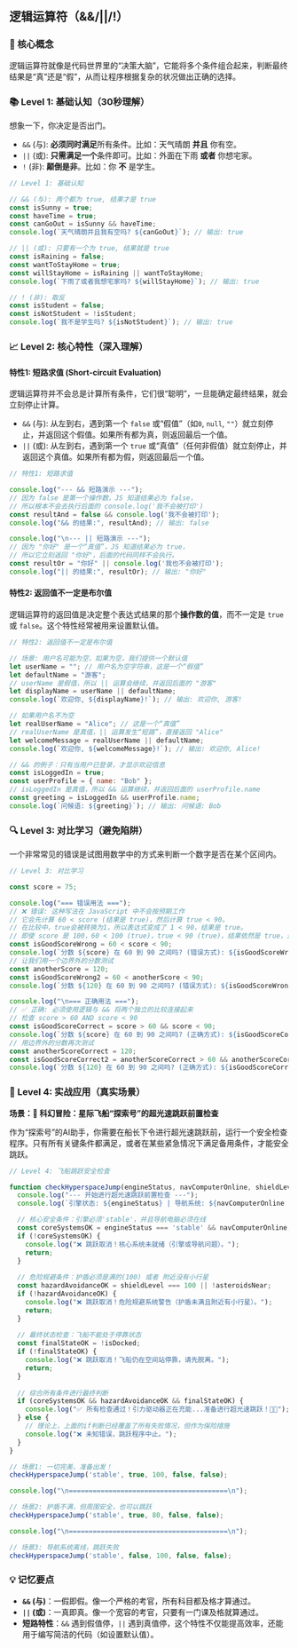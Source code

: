 ## 逻辑运算符（&&/||/!）

### 🎯 核心概念
逻辑运算符就像是代码世界里的“决策大脑”，它能将多个条件组合起来，判断最终结果是“真”还是“假”，从而让程序根据复杂的状况做出正确的选择。

### 📚 Level 1: 基础认知（30秒理解）
想象一下，你决定是否出门。
- `&&` (与): **必须同时满足**所有条件。比如：天气晴朗 **并且** 你有空。
- `||` (或): **只需满足一个**条件即可。比如：外面在下雨 **或者** 你想宅家。
- `!` (非): **颠倒是非**。比如：你 **不** 是学生。

```javascript
// Level 1: 基础认知

// && (与): 两个都为 true, 结果才是 true
const isSunny = true;
const haveTime = true;
const canGoOut = isSunny && haveTime;
console.log(`天气晴朗并且我有空吗? ${canGoOut}`); // 输出: true

// || (或): 只要有一个为 true, 结果就是 true
const isRaining = false;
const wantToStayHome = true;
const willStayHome = isRaining || wantToStayHome;
console.log(`下雨了或者我想宅家吗? ${willStayHome}`); // 输出: true

// ! (非): 取反
const isStudent = false;
const isNotStudent = !isStudent;
console.log(`我不是学生吗? ${isNotStudent}`); // 输出: true
```

### 📈 Level 2: 核心特性（深入理解）

#### 特性1: 短路求值 (Short-circuit Evaluation)
逻辑运算符并不会总是计算所有条件，它们很“聪明”，一旦能确定最终结果，就会立刻停止计算。

- `&&` (与): 从左到右，遇到第一个 `false` 或“假值”（如`0`, `null`, `""`）就立刻停止，并返回这个假值。如果所有都为真，则返回最后一个值。
- `||` (或): 从左到右，遇到第一个 `true` 或“真值”（任何非假值）就立刻停止，并返回这个真值。如果所有都为假，则返回最后一个值。

```javascript
// 特性1: 短路求值

console.log("--- && 短路演示 ---");
// 因为 false 是第一个操作数，JS 知道结果必为 false，
// 所以根本不会去执行后面的 console.log('我不会被打印')
const resultAnd = false && console.log('我不会被打印');
console.log("&& 的结果:", resultAnd); // 输出: false

console.log("\n--- || 短路演示 ---");
// 因为 "你好" 是一个“真值”，JS 知道结果必为 true，
// 所以它立刻返回 "你好"，后面的代码同样不会执行。
const resultOr = "你好" || console.log('我也不会被打印');
console.log("|| 的结果:", resultOr); // 输出: "你好"
```

#### 特性2: 返回值不一定是布尔值
逻辑运算符的返回值是决定整个表达式结果的那个**操作数的值**，而不一定是 `true` 或 `false`。这个特性经常被用来设置默认值。

```javascript
// 特性2: 返回值不一定是布尔值

// 场景: 用户名可能为空，如果为空，我们提供一个默认值
let userName = ""; // 用户名为空字符串，这是一个“假值”
let defaultName = "游客";
// userName 是假值，所以 || 运算会继续，并返回后面的 "游客"
let displayName = userName || defaultName;
console.log(`欢迎你, ${displayName}!`); // 输出: 欢迎你, 游客!

// 如果用户名不为空
let realUserName = "Alice"; // 这是一个“真值”
// realUserName 是真值，|| 运算发生“短路”，直接返回 "Alice"
let welcomeMessage = realUserName || defaultName;
console.log(`欢迎你, ${welcomeMessage}!`); // 输出: 欢迎你, Alice!

// && 的例子：只有当用户已登录，才显示欢迎信息
const isLoggedIn = true;
const userProfile = { name: "Bob" };
// isLoggedIn 是真值，所以 && 运算继续，并返回后面的 userProfile.name
const greeting = isLoggedIn && userProfile.name;
console.log(`问候语: ${greeting}`); // 输出: 问候语: Bob
```

### 🔍 Level 3: 对比学习（避免陷阱）
一个非常常见的错误是试图用数学中的方式来判断一个数字是否在某个区间内。

```javascript
// Level 3: 对比学习

const score = 75;

console.log("=== 错误用法 ===");
// ❌ 错误: 这种写法在 JavaScript 中不会按预期工作
// 它会先计算 60 < score (结果是 true)，然后计算 true < 90。
// 在比较中，true会被转换为1，所以表达式变成了 1 < 90，结果是 true。
// 即使 score 是 100，60 < 100 (true)，true < 90 (true)，结果依然是 true，这显然是错的。
const isGoodScoreWrong = 60 < score < 90;
console.log(`分数 ${score} 在 60 到 90 之间吗? (错误方式): ${isGoodScoreWrong}`);
// 让我们用一个边界外的分数测试
const anotherScore = 120;
const isGoodScoreWrong2 = 60 < anotherScore < 90;
console.log(`分数 ${120} 在 60 到 90 之间吗? (错误方式): ${isGoodScoreWrong2}`); // 结果仍然是 true!

console.log("\n=== 正确用法 ===");
// ✅ 正确: 必须使用逻辑与 && 将两个独立的比较连接起来
// 检查 score > 60 AND score < 90
const isGoodScoreCorrect = score > 60 && score < 90;
console.log(`分数 ${score} 在 60 到 90 之间吗? (正确方式): ${isGoodScoreCorrect}`);
// 用边界外的分数再次测试
const anotherScoreCorrect = 120;
const isGoodScoreCorrect2 = anotherScoreCorrect > 60 && anotherScoreCorrect < 90;
console.log(`分数 ${120} 在 60 到 90 之间吗? (正确方式): ${isGoodScoreCorrect2}`); // 结果是 false，正确！
```

### 🚀 Level 4: 实战应用（真实场景）
**场景：🚀 科幻冒险：星际飞船“探索号”的超光速跳跃前置检查**

作为“探索号”的AI助手，你需要在船长下令进行超光速跳跃前，运行一个安全检查程序。只有所有关键条件都满足，或者在某些紧急情况下满足备用条件，才能安全跳跃。

```javascript
// Level 4: 飞船跳跃安全检查

function checkHyperspaceJump(engineStatus, navComputerOnline, shieldLevel, asteroidsNear, isDocked) {
  console.log("--- 开始进行超光速跳跃前置检查 ---");
  console.log(`引擎状态: ${engineStatus} | 导航系统: ${navComputerOnline ? '在线' : '离线'} | 护盾: ${shieldLevel}% | 附近有小行星: ${asteroidsNear ? '是' : '否'} | 是否已停靠: ${isDocked ? '是' : '否'}`);

  // 核心安全条件：引擎必须'stable'，并且导航电脑必须在线
  const coreSystemsOK = engineStatus === 'stable' && navComputerOnline;
  if (!coreSystemsOK) {
    console.log("❌ 跳跃取消！核心系统未就绪（引擎或导航问题）。");
    return;
  }
  
  // 危险规避条件：护盾必须是满的(100) 或者 附近没有小行星
  const hazardAvoidanceOK = shieldLevel === 100 || !asteroidsNear;
  if (!hazardAvoidanceOK) {
    console.log("❌ 跳跃取消！危险规避系统警告（护盾未满且附近有小行星）。");
    return;
  }
  
  // 最终状态检查：飞船不能处于停靠状态
  const finalStateOK = !isDocked;
  if (!finalStateOK) {
    console.log("❌ 跳跃取消！飞船仍在空间站停靠，请先脱离。");
    return;
  }
  
  // 综合所有条件进行最终判断
  if (coreSystemsOK && hazardAvoidanceOK && finalStateOK) {
    console.log("✅ 所有检查通过！引力驱动器正在充能...准备进行超光速跳跃！🚀✨");
  } else {
    // 理论上，上面的if判断已经覆盖了所有失败情况，但作为保险措施
    console.log("❌ 未知错误，跳跃程序中止。");
  }
}

// 场景1: 一切完美，准备出发！
checkHyperspaceJump('stable', true, 100, false, false);

console.log("\n========================================\n");

// 场景2: 护盾不满，但周围安全，也可以跳跃
checkHyperspaceJump('stable', true, 80, false, false);

console.log("\n========================================\n");

// 场景3: 导航系统离线，跳跃失败
checkHyperspaceJump('stable', false, 100, false, false);
```

### 💡 记忆要点
- **`&&` (与)**：一假即假。像一个严格的考官，所有科目都及格才算通过。
- **`||` (或)**：一真即真。像一个宽容的考官，只要有一门课及格就算通过。
- **短路特性**：`&&` 遇到假值停，`||` 遇到真值停，这个特性不仅能提高效率，还能用于编写简洁的代码（如设置默认值）。

<!--
metadata:
  syntax: ["let", "const", "function"]
  pattern: ["error-handling"]
  api: ["console.log"]
  concept: ["boolean-logic", "short-circuiting", "truthy-falsy"]
  difficulty: basic
  dependencies: []
  related: []
-->